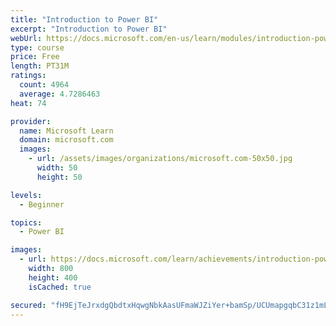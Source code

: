 ```yaml
---
title: "Introduction to Power BI"
excerpt: "Introduction to Power BI"
webUrl: https://docs.microsoft.com/en-us/learn/modules/introduction-power-bi/
type: course
price: Free
length: PT31M
ratings:
  count: 4964
  average: 4.7286463
heat: 74

provider:
  name: Microsoft Learn
  domain: microsoft.com
  images:
    - url: /assets/images/organizations/microsoft.com-50x50.jpg
      width: 50
      height: 50

levels:
  - Beginner

topics:
  - Power BI

images:
  - url: https://docs.microsoft.com/learn/achievements/introduction-power-bi-social.png
    width: 800
    height: 400
    isCached: true

secured: "fH9EjTeJrxdgQbdtxHqwgNbkAasUFmaWJZiYer+bamSp/UCUmapgqbC31z1mLSTl4NyIKCoibETO1phvS7nMt6yUGRirqKa07WF9KdC7QeyLv4ocedkpNJEKsYNJYEx7/c5GDHat40kQdAcoPmkWH3CUsUQuDcHTCn9RYcAdEQw9JBZTbp7ZjKzpVZ257ZJHBUTVtQqo3oWOJErZ2ANkbi/2Mo55sr+KVd3g6zNac/IewhN8/+pmqPvi0Nm1F/zM2de1Mqq/dqHb8zMUuolKDg7VdCHHAa6ywx9ZBxJRx5dhAMeIG2JCQ0fTuvzMAjWwCbzeOxwCVGjjL5/j5K1XrTJp4PlrW/hX1fYmnQBExlkVTcwJzRs8b9HY0uBhaIOb876giq/LlaOrY5FvwmuC75GSOE46J76fl2dTcTjTDF4=;6HbsUg8h2moPgFDtFp7Gsg=="
---
```


